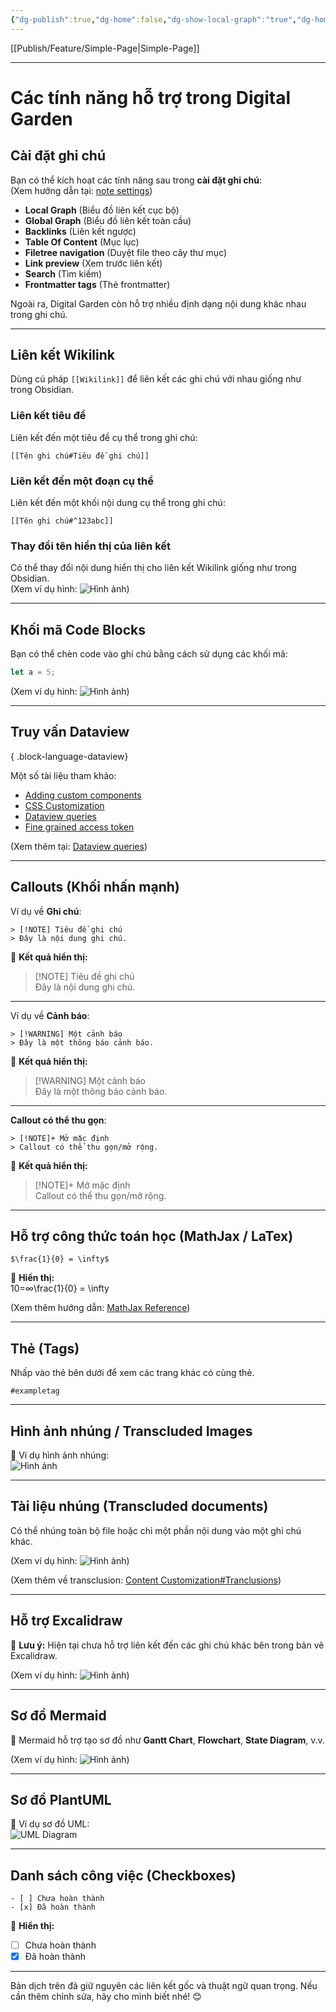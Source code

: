 ```yaml
---
{"dg-publish":true,"dg-home":false,"dg-show-local-graph":"true","dg-home-link":"true","dg-show-backlinks":"true","dg-show-toc":"true","dg-show-inline-title":"true","dg-show-file-tree":"true","dg-enable-search":"true","dg-link-preview":"true","dg-show-tags":"true","dg-pass-frontmatter":"true","dg-path":"Feature/AllFeature.md","permalink":"/feature/all-feature/","dgHomeLink":"true","dgPassFrontmatter":true,"dgShowBacklinks":"true","dgShowLocalGraph":"true","dgShowInlineTitle":"true","dgShowFileTree":"true","dgEnableSearch":"true","dgShowToc":"true","dgLinkPreview":"true","dgShowTags":"true","updated":"2025-01-25T08:26:23.137+07:00"}
---
```



[[Publish/Feature/Simple-Page\|Simple-Page]]

---

# Các tính năng hỗ trợ trong Digital Garden

## Cài đặt ghi chú

Bạn có thể kích hoạt các tính năng sau trong **cài đặt ghi chú**:  
(Xem hướng dẫn tại: [note settings](https://dg-docs.ole.dev/getting-started/03-note-settings/))

- **Local Graph** (Biểu đồ liên kết cục bộ)
- **Global Graph** (Biểu đồ liên kết toàn cầu)
- **Backlinks** (Liên kết ngược)
- **Table Of Content** (Mục lục)
- **Filetree navigation** (Duyệt file theo cây thư mục)
- **Link preview** (Xem trước liên kết)
- **Search** (Tìm kiếm)
- **Frontmatter tags** (Thẻ frontmatter)

Ngoài ra, Digital Garden còn hỗ trợ nhiều định dạng nội dung khác nhau trong ghi chú.

---

## **Liên kết Wikilink**

Dùng cú pháp `[[Wikilink]]` để liên kết các ghi chú với nhau giống như trong Obsidian.

### **Liên kết tiêu đề**

Liên kết đến một tiêu đề cụ thể trong ghi chú:

```
[[Tên ghi chú#Tiêu đề ghi chú]]
```

### **Liên kết đến một đoạn cụ thể**

Liên kết đến một khối nội dung cụ thể trong ghi chú:

```
[[Tên ghi chú#^123abc]]
```

### **Thay đổi tên hiển thị của liên kết**

Có thể thay đổi nội dung hiển thị cho liên kết Wikilink giống như trong Obsidian.  
(Xem ví dụ hình: ![Hình ảnh](https://dg-docs.ole.dev/img/user/img/CleanShot%202023-01-10%20at%2018.07.56@2x.png))

---

## **Khối mã Code Blocks**

Bạn có thể chèn code vào ghi chú bằng cách sử dụng các khối mã:

```javascript
let a = 5;
```

(Xem ví dụ hình: ![Hình ảnh](https://dg-docs.ole.dev/img/user/img/CleanShot%202022-11-13%20at%2015.34.59@2x.png))

---

## **Truy vấn Dataview**


{ .block-language-dataview}

Một số tài liệu tham khảo:

- [Adding custom components](https://dg-docs.ole.dev/advanced/adding-custom-components/)
- [CSS Customization](https://dg-docs.ole.dev/advanced/css-customization/)
- [Dataview queries](https://dg-docs.ole.dev/advanced/dataview-queries/)
- [Fine grained access token](https://dg-docs.ole.dev/advanced/fine-grained-access-token/)

(Xem thêm tại: [Dataview queries](https://dg-docs.ole.dev/advanced/dataview-queries/))

---

## **Callouts (Khối nhấn mạnh)**

Ví dụ về **Ghi chú**:

```
> [!NOTE] Tiêu đề ghi chú
> Đây là nội dung ghi chú.
```

📌 **Kết quả hiển thị:**

> [!NOTE] Tiêu đề ghi chú  
> Đây là nội dung ghi chú.

---

Ví dụ về **Cảnh báo**:

```
> [!WARNING] Một cảnh báo
> Đây là một thông báo cảnh báo.
```

📌 **Kết quả hiển thị:**

> [!WARNING] Một cảnh báo  
> Đây là một thông báo cảnh báo.

---

**Callout có thể thu gọn**:

```
> [!NOTE]+ Mở mặc định
> Callout có thể thu gọn/mở rộng.
```

📌 **Kết quả hiển thị:**

> [!NOTE]+ Mở mặc định  
> Callout có thể thu gọn/mở rộng.

---

## **Hỗ trợ công thức toán học (MathJax / LaTex)**

```
$\frac{1}{0} = \infty$
```

📌 **Hiển thị:**  
10=∞\frac{1}{0} = \infty

(Xem thêm hướng dẫn: [MathJax Reference](https://math.meta.stackexchange.com/questions/5020/mathjax-basic-tutorial-and-quick-reference))

---

## **Thẻ (Tags)**

Nhấp vào thẻ bên dưới để xem các trang khác có cùng thẻ.

`#exampletag`

---

## **Hình ảnh nhúng / Transcluded Images**

📌 Ví dụ hình ảnh nhúng:  
![Hình ảnh](https://dg-docs.ole.dev/img/user/img/obsidianlogo.png)

---

## **Tài liệu nhúng (Transcluded documents)**

Có thể nhúng toàn bộ file hoặc chỉ một phần nội dung vào một ghi chú khác.

(Xem ví dụ hình: ![Hình ảnh](https://dg-docs.ole.dev/img/user/img/CleanShot%202022-11-13%20at%2014.24.50@2x.png))

(Xem thêm về transclusion: [Content Customization#Tranclusions](https://dg-docs.ole.dev/advanced/content-customization/#tranclusions))

---

## **Hỗ trợ Excalidraw**

📌 **Lưu ý:** Hiện tại chưa hỗ trợ liên kết đến các ghi chú khác bên trong bản vẽ Excalidraw.

(Xem ví dụ hình: ![Hình ảnh](https://dg-docs.ole.dev/img/user/img/CleanShot%202022-11-13%20at%2014.25.34@2x.png))

---

## **Sơ đồ Mermaid**

📌 Mermaid hỗ trợ tạo sơ đồ như **Gantt Chart**, **Flowchart**, **State Diagram**, v.v.

(Xem ví dụ hình: ![Hình ảnh](https://dg-docs.ole.dev/img/user/img/CleanShot%202022-11-13%20at%2014.26.47@2x.png))

---

## **Sơ đồ PlantUML**

📌 Ví dụ sơ đồ UML:  
![UML Diagram](https://www.plantuml.com/plantuml/svg/jLHTRzem57tthxWAhnjBCsWx52AwJdkRLAsR-a1vkCGtmIAn8zk8TjF--wuXq9HHrZqiaHBhVfvphks9ysZzggx4PB_oobS4jwRmQxIyU7IUQdWBrqPxL9gi4wAYmeCtO5Mvy22LfTmheuLmIwKRj5Z3Jm7W5YZDMkaI2gmSiGMjDUlFNEbM_I0uYzaagS1LvR_HWx-gLAbhqXvo_f1bxzfYSwUaNq0IX-WQ7xwGSrXIMo4MluHOA4d0E2qP_zXG5qU0XhgiA4rtdBQK-f_GunmTPTa6x4VCbwKrAoslJMKiz0RlBwKSiYVWRMt5vWdHnagohJMXy-H3Y6pJBQl4U1dP4uw6XJCwJRyxiYzrZ2y7oSNyDHtZOKB3ysSDNYPwH_EhfgbKZc58_vEksBA4Q3mEFEzrwdXAexCuczviFBFqNR1a4UoLG0TXnRcCYESAqS7UkzVJ0yiif3ydsR9wakDcMwq3_4XARx1vZYNkLJYH5YJOgHuuiz3GKRfBVtzwkWhyRKuipScGm_wx7VslZJiduS-MEsSORnWKzAUzYpYyR_n2vKlDnt6SpFhPQQmmWYZDWw2ZDZtZQYuIfxDUsso7yaYRhuJIGM5D3QWbtoZAa-FRAn8Jqd9p-Mt_lm40)

---

## **Danh sách công việc (Checkboxes)**

```
- [ ] Chưa hoàn thành
- [x] Đã hoàn thành
```

📌 **Hiển thị:**

- [ ]  Chưa hoàn thành
- [x]  Đã hoàn thành

---

Bản dịch trên đã giữ nguyên các liên kết gốc và thuật ngữ quan trọng. Nếu cần thêm chỉnh sửa, hãy cho mình biết nhé! 😊